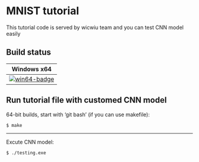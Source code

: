 # MNIST tutorial

This tutorial code is served by wicwiu team and you can test CNN model easily

## Build status

| Windows x64 |
| ----------- |
 [![win64-badge](https://cz3.visualstudio.com/_apis/public/build/definitions/bf14bcc7-ebd4-4240-812c-5972fa59e0ad/7/badge)](https://cz3.visualstudio.com/Z3/_build/index?definitionId=7) |

## Run tutorial file with customed CNN model

64-bit builds, start with ‘git bash’ (if you can use makefile):
```bash
$ make
```

---------------------------------------

Excute CNN model:
```
$ ./testing.exe
```